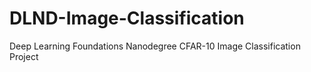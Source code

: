 # DLND-Image-Classification
Deep Learning Foundations Nanodegree CFAR-10 Image Classification Project
